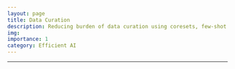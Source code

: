 ```yaml
---
layout: page
title: Data Curation
description: Reducing burden of data curation using coresets, few-shot learning, and more.
img: 
importance: 1
category: Efficient AI
---
```

---